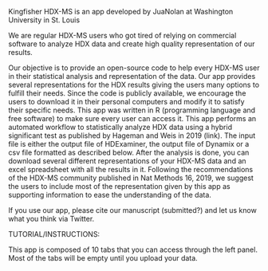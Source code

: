 
Kingfisher HDX-MS is an app developed by JuaNolan at Washington University in St. Louis

We are regular HDX-MS users who got tired of relying on commercial software to analyze HDX data and create high quality representation of our results.

Our objective is to provide an open-source code to help every HDX-MS user in their statistical analysis and representation of the data. Our app provides several representations for the HDX results giving the users many options to fulfill their needs. Since the code is publicly available, we encourage the users to download it in their personal computers and modify it to satisfy their specific needs. This app was written in R (programming language and free software) to make sure every user can access it.
This app performs an automated workflow to statistically analyze HDX data using a hybrid significant test as published by Hageman and Weis in 2019 (link). The input file is either the output file of HDExaminer, the output file of Dynamix or a csv file formatted as described below. After the analysis is done, you can download several different representations of your HDX-MS data and an excel spreadsheet with all the results in it. Following the recommendations of the HDX-MS community published in Nat Methods 16, 2019, we suggest the users to include most of the representation given by this app as supporting information to ease the understanding of the data.

If you use our app, please cite our manuscript (submitted?) and let us know what you think via Twitter.

TUTORIAL/INSTRUCTIONS:

This app is composed of 10 tabs that you can access through the left panel. Most of the tabs will be empty until you upload your data.
